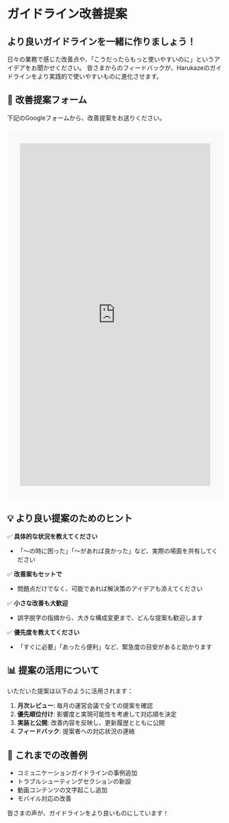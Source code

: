 # ガイドライン改善提案

## より良いガイドラインを一緒に作りましょう！

日々の業務で感じた改善点や、「こうだったらもっと使いやすいのに」というアイデアをお聞かせください。
皆さまからのフィードバックが、Harukazeのガイドラインをより実践的で使いやすいものに進化させます。

## 📝 改善提案フォーム

下記のGoogleフォームから、改善提案をお送りください。

<div style="background: #f8f9fa; padding: 30px; border-radius: 8px; margin: 20px 0;">
    <iframe src="https://docs.google.com/forms/d/19xonF8Oj6cpZpJzDLoVD7fKJ-HHPGz2VipwQv3umk9M/viewform?embedded=true" width="100%" height="800" frameborder="0" marginheight="0" marginwidth="0">読み込んでいます…</iframe>
</div>

## 💡 より良い提案のためのヒント

✅ **具体的な状況を教えてください**
- 「〜の時に困った」「〜があれば良かった」など、実際の場面を共有してください

✅ **改善案もセットで**
- 問題点だけでなく、可能であれば解決策のアイデアも添えてください

✅ **小さな改善も大歓迎**
- 誤字脱字の指摘から、大きな構成変更まで、どんな提案も歓迎します

✅ **優先度を教えてください**
- 「すぐに必要」「あったら便利」など、緊急度の目安があると助かります

## 📊 提案の活用について

いただいた提案は以下のように活用されます：

1. **月次レビュー**: 毎月の運営会議で全ての提案を確認
2. **優先順位付け**: 影響度と実現可能性を考慮して対応順を決定
3. **実装と公開**: 改善内容を反映し、更新履歴とともに公開
4. **フィードバック**: 提案者への対応状況の連絡

## 🎯 これまでの改善例

- コミュニケーションガイドラインの事例追加
- トラブルシューティングセクションの新設
- 動画コンテンツの文字起こし追加
- モバイル対応の改善

皆さまの声が、ガイドラインをより良いものにしています！